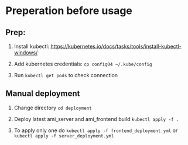 # Preperation before usage

## Prep:

1. Install kubectl: https://kubernetes.io/docs/tasks/tools/install-kubectl-windows/

2. Add kubernetes credentials: ```cp config04 ~/.kube/config```

3. Run ```kubectl get pods``` to check connection

## Manual deployment
1. Change directory ```cd deployment```

2. Deploy latest ami_server and ami_frontend build ```kubectl apply -f .```

3. To apply only one do ```kubectl apply -f frontend_deployment.yml``` or ```kubectl apply -f server_deployment.yml```
